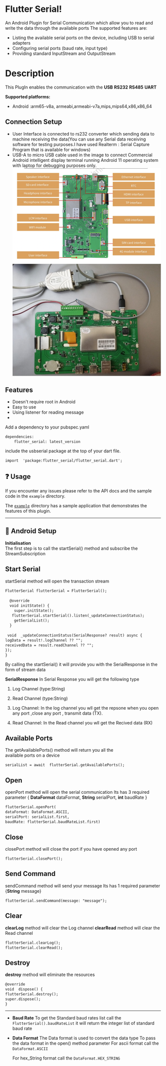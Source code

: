 
# Flutter Serial!

An Android Plugin for Serial Communication which allow you to read
and write the data through the available ports
The supported features are:
* Listing the available serial ports on the device, including USB to serial adapters
* Configuring serial ports (baud rate, input type)
* Providing standard InputStream and OutputStream
# Description
This PlugIn enables the communication with the
**USB**
**RS232**
**RS485**
**UART**

**Supported platforms:**
* Android :arm65-v8a, armeabi,armeabi-v7a,mips,mips64,x86,x86_64

## Connection Setup
- User Interface is connected to rs232 converter which sending data to machine receiving the data(You can use any Serial data receiving software for testing purposes.I have used Realterm : Serial Capture Program that is available for windows)
- USB-A to micro USB cable  used in the image  to connect Commercial Android intelligent display terminal running Android 11 operating system with laptop for debugging purposes only.
  ![alt text](https://github.com/arunkumarchauhan/flutter_serial/blob/main/example/assets/tablet.png?raw=true)
  ![alt text](https://github.com/arunkumarchauhan/flutter_serial/blob/main/example/assets/tablet_connection.jpeg?raw=true)






## Features
- Doesn't require root in Android
- Easy to use
- Using listener for reading message
- 
Add a dependency to your pubspec.yaml
~~~
dependencies:
	flutter_serial: latest_version
~~~
include the usbserial package at the top of your dart file.
~~~
import  'package:flutter_serial/flutter_serial.dart';
~~~
## ❓ Usage
If you encounter any issues please refer to the API docs and the sample code in the  `example`  directory.

The  [`example`](https://github.com/arunkumarchauhan/flutter_serial/blob/main/example/lib/main.dart)  directory has a sample application that demonstrates the features of this plugin.
***

## 🔧 Android Setup #



**Initialisation**  
The first step is to call the startSerial() method and subscribe the
StreamSubscription

## **Start Serial**

startSerial method  will open the transaction stream
~~~
FlutterSerial flutterSerial = FlutterSerial();

  @override
  void initState() {
    super.initState();
   flutterSerial.startSerial().listen(_updateConnectionStatus);
    getSerialList();
  }
  
 void  _updateConnectionStatus(SerialResponse? result) async {
logData = result!.logChannel ?? "";
receivedData = result.readChannel ?? "";
});
}
~~~
By calling the startSerial() it will provide  you with the SerialResponse in the form of stream data

**SerialResponse**
In Serial Response you will get the following type  
1)  Log Channel (type:String)  
2)  Read Channel  (type:String)

1) Log Channel:
   In the log channel you wll get the repsone when you open any port
   ,close any port , transmit data (TX).

2) Read Channel:
   In the Read channel you wll get the Recived data (RX)

## **Available Ports**

The getAvailablePorts() method  will return you all the  
available ports on a device
~~~
serialList = await  flutterSerial.getAvailablePorts();
~~~

## **Open**

openPort method  will open the serial communication
Its has 3 required parameter
{ **DataFormat** dataFormat, **String** serialPort, **int** baudRate }
~~~
flutterSerial.openPort(
dataFormat: DataFormat.ASCII,
serialPort: serialList.first,
baudRate: flutterSerial.baudRateList.first)
~~~

## **Close**

closePort method  will close the port if you have opened any port
~~~
flutterSerial.closePort();
~~~

## **Send Command**
sendCommand method  will send your message
Its has 1 required parameter  {**String**  message}
~~~
flutterSerial.sendCommand(message: "message");
~~~


## Clear

**clearLog** method  will clear the Log channel
**clearRead** method  will clear the Read channel

~~~
flutterSerial.clearLog();
flutterSerial.clearRead();
~~~

## Destroy
**destroy** method  will eliminate the resources
~~~
@override
void  dispose() {
flutterSerial.destroy();
super.dispose();
}
~~~

* * *
*  **Baud Rate**
   To get the Standard baud rates list
   call the `FlutterSerial().baudRateList`
   it will return the integer list of standard baud rate

*  **Data Format**
   The Data format is used to convert the data type
   To pass the data format in the open()  method parameter
   For ascii format
   call the `DataFormat.ASCII`

   For hex_String format
   call the `DataFormat.HEX_STRING`



     







